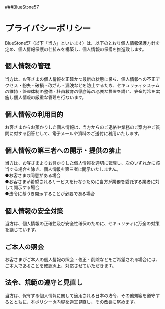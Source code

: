 ###BlueStone57  

# プライバシーポリシー

  BlueStone57（以下「当方」といいます）は、以下のとおり個人情報保護方針を定め、個人情報保護の仕組みを構築し、個人情報の保護を推進致します。

## 個人情報の管理

  当方は、お客さまの個人情報を正確かつ最新の状態に保ち、個人情報への不正アクセス・紛失・破損・改ざん・漏洩などを防止するため、セキュリティシステムの維持・管理体制の整備・社員教育の徹底等の必要な措置を講じ、安全対策を実施し個人情報の厳重な管理を行ないます。

## 個人情報の利用目的

  お客さまからお預かりした個人情報は、当方からのご連絡や業務のご案内やご質問に対する回答として、電子メールや資料のご送付に利用いたします。

## 個人情報の第三者への開示・提供の禁止

  当方は、お客さまよりお預かりした個人情報を適切に管理し、次のいずれかに該当する場合を除き、個人情報を第三者に開示いたしません。  
   ●お客さまの同意がある場合  
   ●お客さまが希望されるサービスを行なうために当方が業務を委託する業者に対して開示する場合  
   ●法令に基づき開示することが必要である場合

## 個人情報の安全対策

  当方は、個人情報の正確性及び安全性確保のために、セキュリティに万全の対策を講じています。

## ご本人の照会

  お客さまがご本人の個人情報の照会・修正・削除などをご希望される場合には、ご本人であることを確認の上、対応させていただきます。

## 法令、規範の遵守と見直し

  当方は、保有する個人情報に関して適用される日本の法令、その他規範を遵守するとともに、本ポリシーの内容を適宜見直し、その改善に努めます。
